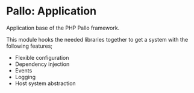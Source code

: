 # Pallo: Application

Application base of the PHP Pallo framework.

This module hooks the needed libraries together to get a system with the following features;

* Flexible configuration
* Dependency injection
* Events
* Logging
* Host system abstraction 